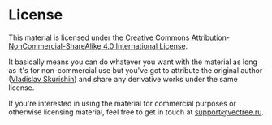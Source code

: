# License

This material is licensed under the [Creative Commons Attribution-NonCommercial-ShareAlike 4.0 International License](http://creativecommons.org/licenses/by-nc-sa/4.0/).  

It basically means you can do whatever you want with the material as long as it's for non-commercial use but you've got to attribute the original author ([Vladislav Skurishin](https://github.com/vladthelittleone)) and share any derivative works under the same license.

If you're interested in using the material for commercial purposes or otherwise licensing material, feel free to get in touch at [support@vectree.ru](mailto:support@vectree.ru).

